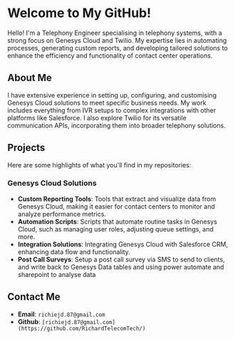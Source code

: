 # Welcome to My GitHub!

Hello! I'm a Telephony Engineer specialising in telephony systems, with a strong focus on Genesys Cloud and Twilio. My expertise lies in automating processes, generating custom reports, and developing tailored solutions to enhance the efficiency and functionality of contact center operations.

## About Me

I have extensive experience in setting up, configuring, and customising Genesys Cloud solutions to meet specific business needs. My work includes everything from IVR setups to complex integrations with other platforms like Salesforce. I also explore Twilio for its versatile communication APIs, incorporating them into broader telephony solutions.

## Projects

Here are some highlights of what you'll find in my repositories:

### Genesys Cloud Solutions
- **Custom Reporting Tools**: Tools that extract and visualize data from Genesys Cloud, making it easier for contact centers to monitor and analyze performance metrics.
- **Automation Scripts**: Scripts that automate routine tasks in Genesys Cloud, such as managing user roles, adjusting queue settings, and more.
- **Integration Solutions**: Integrating Genesys Cloud with Salesforce CRM, enhancing data flow and functionality.
- **Post Call Surveys**: Setup a post call survey via SMS to send to clients, and write back to Genesys Data tables and using power automate and sharepoint to analyse data



## Contact Me

- **Email**: `richiejd.87@gmail.com`
- **Github**: `[richiejd.87@gmail.com](https://github.com/RichardTelecomTech/)`

